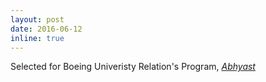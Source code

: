 ```yaml
---
layout: post
date: 2016-06-12
inline: true
---
```


Selected for Boeing Univeristy Relation's Program, [*Abhyast*](http://www.iitk.ac.in/dord/boeing/public/)
